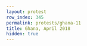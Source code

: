 ```yaml
---
layout: protest
row_index: 345
permalink: protests/ghana-11
title: Ghana, April 2018
hidden: true
---
```

